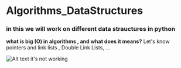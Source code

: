# Algorithms_DataStructures
### in this we will work on different data strauctures in python 
**what is big (O) in algorithms , and what does it means?**
Let's know pointers and link lists , Double Link Lists, ...

![Alt text](https://github.com/sepehr21ar/Algorithms_DataStructures/blob/main/download.png)
 it's not working
